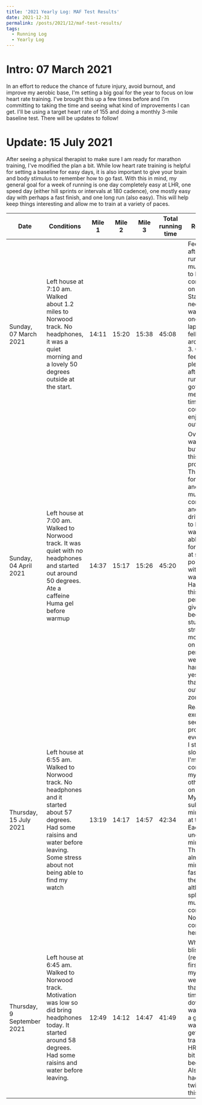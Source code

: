 ```yaml
---
title: '2021 Yearly Log: MAF Test Results'
date: 2021-12-31
permalink: /posts/2021/12/maf-test-results/
tags:
  - Running Log
  - Yearly Log
---
```


# Intro: 07 March 2021
In an effort to reduce the chance of future injury, avoid burnout, and improve my aerobic base, I'm setting a big goal for the year to focus on low heart rate training. I've brought this up a few times before and I'm committing to taking the time and seeing what kind of improvements I can get. I'll be using a target heart rate of 155 and doing a monthly 3-mile baseline test. There will be updates to follow!

# Update: 15 July 2021
After seeing a physical therapist to make sure I am ready for marathon training, I've modified the plan a bit. While low heart rate training is helpful for setting a baseline for easy days, it is also important to give your brain and body stimulus to remember how to go fast. With this in mind, my general goal for a week of running is one day completely easy at LHR, one speed day (either hill sprints or intervals at 180 cadence), one mostly easy day with perhaps a fast finish, and one long run (also easy). This will help keep things interesting and allow me to train at a variety of paces.


| Date  | Conditions  | Mile 1  | Mile 2  | Mile 3  | Total running time  | Reflection |
|---    |---          |---      |---      |---      |---                  |---         |
| Sunday, 07 March 2021  | Left house at 7:10 am. Walked about 1.2 miles to Norwood track. No headphones, it was a quiet morning and a lovely 50 degrees outside at the start.  | 14:11 | 15:20  | 15:38  | 45:08  | Feeling good after this run! It is so much easier to keep consistent on the track. Started off needing to walk about once per lap, which fell apart around mile 3. Overall feeling really pleased after today's run since I got some meditative time in and could just enjoy being outside. |
| Sunday, 04 April 2021  | Left house at 7:00 am. Walked to Norwood track. It was quiet with no headphones and started out around 50 degrees. Ate a caffeine Huma gel before warmup | 14:37 | 15:17 | 15:26 | 45:20 | Overall time was slower but I feel like this is progress! The times for miles 2 and 3 are much more consistent and cardiac drift seemed to be less. I was also able to go for 1.5 laps at some points today without walking. Happy with this performance given it has been a stupidly stressful month, I am on my period, and I went for a hard hike yesterday that went out of my HR zones. |
| Thursday, 15 July 2021 | Left house at 6:55 am. Walked to Norwood track. No headphones and it started about 57 degrees. Had some raisins and water before leaving. Some stress about not being able to find my watch | 13:19 | 14:17 | 14:57 | 42:34 | Really excited to see this progress even though I still feel slow when I'm comparing myself to other people on the track. My first sub-14 minute mile at this effort! Each mile under 15 minutes! This is almost 3 minutes faster than the last test, although my splits are much less consistent. No complaints here! | 
| Thursday,  9 September 2021  | Left house at 6:45 am. Walked to Norwood track. Motivation was low so did bring headphones today. It started around 58 degrees. Had some raisins and water before leaving.  | 12:49  | 14:12  | 14:47  | 41:49  | What a blistering  (relatively) first  mile! All my splits were faster than the last time. The downhill walk wasn't a great warmup to get to the track so my HR peaked a bit at the beginning. Also only had to walk twice during this session!|